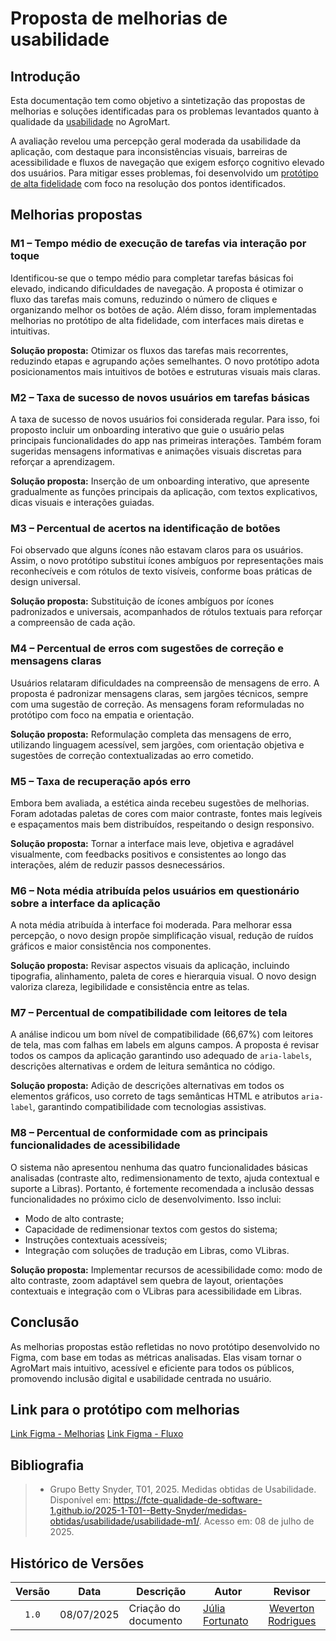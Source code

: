 # Proposta de melhorias de usabilidade

## Introdução

Esta documentação tem como objetivo a sintetização das propostas de melhorias e soluções identificadas para os problemas levantados quanto à qualidade da [usabilidade](https://fcte-qualidade-de-software-1.github.io/2025-1-T01--Betty-Snyder/medidas-obtidas/usabilidade/usabilidade-m1/) no AgroMart.

A avaliação revelou uma percepção geral moderada da usabilidade da aplicação, com destaque para inconsistências visuais, barreiras de acessibilidade e fluxos de navegação que exigem esforço cognitivo elevado dos usuários. Para mitigar esses problemas, foi desenvolvido um [protótipo de alta fidelidade](https://www.figma.com/design/UnJYeq1K1Ypd1YQNo7DCDx/AgroMart?node-id=0-1&p=f&t=qPLUJHIEIK80vEAl-0) com foco na resolução dos pontos identificados.

## Melhorias propostas

### M1 – Tempo médio de execução de tarefas via interação por toque

Identificou-se que o tempo médio para completar tarefas básicas foi elevado, indicando dificuldades de navegação. A proposta é otimizar o fluxo das tarefas mais comuns, reduzindo o número de cliques e organizando melhor os botões de ação. Além disso, foram implementadas melhorias no protótipo de alta fidelidade, com interfaces mais diretas e intuitivas.  

**Solução proposta:** Otimizar os fluxos das tarefas mais recorrentes, reduzindo etapas e agrupando ações semelhantes. O novo protótipo adota posicionamentos mais intuitivos de botões e estruturas visuais mais claras.


### M2 – Taxa de sucesso de novos usuários em tarefas básicas

A taxa de sucesso de novos usuários foi considerada regular. Para isso, foi proposto incluir um onboarding interativo que guie o usuário pelas principais funcionalidades do app nas primeiras interações. Também foram sugeridas mensagens informativas e animações visuais discretas para reforçar a aprendizagem.

**Solução proposta:** Inserção de um onboarding interativo, que apresente gradualmente as funções principais da aplicação, com textos explicativos, dicas visuais e interações guiadas.


### M3 – Percentual de acertos na identificação de botões

Foi observado que alguns ícones não estavam claros para os usuários. Assim, o novo protótipo substitui ícones ambíguos por representações mais reconhecíveis e com rótulos de texto visíveis, conforme boas práticas de design universal.

**Solução proposta:** Substituição de ícones ambíguos por ícones padronizados e universais, acompanhados de rótulos textuais para reforçar a compreensão de cada ação.



### M4 – Percentual de erros com sugestões de correção e mensagens claras

Usuários relataram dificuldades na compreensão de mensagens de erro. A proposta é padronizar mensagens claras, sem jargões técnicos, sempre com uma sugestão de correção. As mensagens foram reformuladas no protótipo com foco na empatia e orientação.

**Solução proposta:** Reformulação completa das mensagens de erro, utilizando linguagem acessível, sem jargões, com orientação objetiva e sugestões de correção contextualizadas ao erro cometido.


### M5 – Taxa de recuperação após erro

Embora bem avaliada, a estética ainda recebeu sugestões de melhorias. Foram adotadas paletas de cores com maior contraste, fontes mais legíveis e espaçamentos mais bem distribuídos, respeitando o design responsivo.

**Solução proposta:** Tornar a interface mais leve, objetiva e agradável visualmente, com feedbacks positivos e consistentes ao longo das interações, além de reduzir passos desnecessários.


### M6 – Nota média atribuída pelos usuários em questionário sobre a interface da aplicação

A nota média atribuída à interface foi moderada. Para melhorar essa percepção, o novo design propõe simplificação visual, redução de ruídos gráficos e maior consistência nos componentes.

**Solução proposta:** Revisar aspectos visuais da aplicação, incluindo tipografia, alinhamento, paleta de cores e hierarquia visual. O novo design valoriza clareza, legibilidade e consistência entre as telas.


### M7 – Percentual de compatibilidade com leitores de tela

A análise indicou um bom nível de compatibilidade (66,67%) com leitores de tela, mas com falhas em labels em alguns campos. A proposta é revisar todos os campos da aplicação garantindo uso adequado de `aria-labels`, descrições alternativas e ordem de leitura semântica no código.

**Solução proposta:** Adição de descrições alternativas em todos os elementos gráficos, uso correto de tags semânticas HTML e atributos `aria-label`, garantindo compatibilidade com tecnologias assistivas.


### M8 – Percentual de conformidade com as principais funcionalidades de acessibilidade

O sistema não apresentou nenhuma das quatro funcionalidades básicas analisadas (contraste alto, redimensionamento de texto, ajuda contextual e suporte a Libras). Portanto, é fortemente recomendada a inclusão dessas funcionalidades no próximo ciclo de desenvolvimento. Isso inclui:

- Modo de alto contraste;
- Capacidade de redimensionar textos com gestos do sistema;
- Instruções contextuais acessíveis;
- Integração com soluções de tradução em Libras, como VLibras.

**Solução proposta:** Implementar recursos de acessibilidade como: modo de alto contraste, zoom adaptável sem quebra de layout, orientações contextuais e integração com o VLibras para acessibilidade em Libras.


## Conclusão

As melhorias propostas estão refletidas no novo protótipo desenvolvido no Figma, com base em todas as métricas analisadas. Elas visam tornar o AgroMart mais intuitivo, acessível e eficiente para todos os públicos, promovendo inclusão digital e usabilidade centrada no usuário.

## Link para o protótipo com melhorias

[Link Figma - Melhorias](https://www.figma.com/design/UnJYeq1K1Ypd1YQNo7DCDx/AgroMart?node-id=0-1&p=f&t=qPLUJHIEIK80vEAl-0)
[Link Figma - Fluxo](https://www.figma.com/proto/UnJYeq1K1Ypd1YQNo7DCDx/AgroMart?node-id=1-6&t=qq59X2oJCJL1OyCw-1&scaling=scale-down&content-scaling=fixed&page-id=0%3A1&starting-point-node-id=1%3A6 )

## Bibliografia 

> - Grupo Betty Snyder, T01, 2025. Medidas obtidas de Usabilidade. Disponível em: <https://fcte-qualidade-de-software-1.github.io/2025-1-T01--Betty-Snyder/medidas-obtidas/usabilidade/usabilidade-m1/>. Acesso em: 08 de julho de 2025.

## Histórico de Versões

|Versão|Data|Descrição|Autor|Revisor|
|:----:|----|---------|-----|:-----:|
|`1.0`|08/07/2025|Criação do documento| [Júlia Fortunato](https://github.com/julia-fortunato) | [Weverton Rodrigues](https://github.com/vevetin) |
